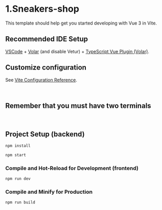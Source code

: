 # 1.Sneakers-shop

This template should help get you started developing with Vue 3 in Vite.

## Recommended IDE Setup

[VSCode](https://code.visualstudio.com/) + [Volar](https://marketplace.visualstudio.com/items?itemName=Vue.volar) (and disable Vetur) + [TypeScript Vue Plugin (Volar)](https://marketplace.visualstudio.com/items?itemName=Vue.vscode-typescript-vue-plugin).

## Customize configuration

See [Vite Configuration Reference](https://vitejs.dev/config/).

<br/>

## Remember that you must have two terminals

<br/>

## Project Setup (backend)

```sh
npm install
```
```sh
npm start
```

### Compile and Hot-Reload for Development (frontend)

```sh
npm run dev
```

### Compile and Minify for Production

```sh
npm run build
```
